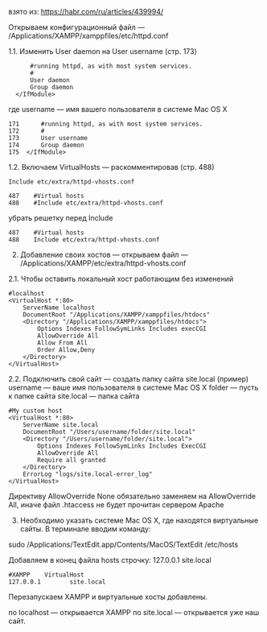

взято из: https://habr.com/ru/articles/439994/

Открываем конфигурационный файл — /Applications/XAMPP/xamppfiles/etc/httpd.conf

1.1. Изменить User daemon на User username (стр. 173)
```
      #running httpd, as with most system services. 
      # 
      User daemon 
      Group daemon 
  </IfModule> 
```

где username — имя вашего пользователя в системе Mac OS X
```
171      #running httpd, as with most system services. 
172      # 
173      User username
174      Group daemon 
175  </IfModule>  
```

1.2. Включаем VirtualHosts — раскомментировав (стр. 488)

    Include etc/extra/httpd-vhosts.conf

```
487    #Virtual hosts
488    #Include etc/extra/httpd-vhosts.conf
```

убрать решетку перед Include

```
487    #Virtual hosts                  
488    Include etc/extra/httpd-vhosts.conf 
```


2. Добавление своих хостов — открываем файл — /Applications/XAMPP/etc/extra/httpd-vhosts.conf

2.1. Чтобы оставить локальный хост работающим без изменений
```
#localhost 
<VirtualHost *:80> 
    ServerName localhost 
    DocumentRoot "/Applications/XAMPP/xamppfiles/htdocs" 
    <Directory "/Applications/XAMPP/xamppfiles/htdocs"> 
        Options Indexes FollowSymLinks Includes execCGI 
        AllowOverride All 
        Allow From All 
        Order Allow,Deny 
    </Directory> 
</VirtualHost> 
```

2.2. Подключить свой сайт — cоздать папку сайта site.local (пример)
username — ваше имя пользователя в системе Mac OS X
folder — пусть к папке сайта
site.local — папка сайта
```
#My custom host 
<VirtualHost *:80> 
    ServerName site.local 
    DocumentRoot "/Users/username/folder/site.local" 
    <Directory "/Users/username/folder/site.local"> 
        Options Indexes FollowSymLinks Includes ExecCGI 
        AllowOverride All 
        Require all granted 
    </Directory> 
    ErrorLog "logs/site.local-error_log" 
</VirtualHost> 
```

Директиву AllowOverride None обязательно заменяем на AllowOverride All, иначе файл .htaccess не будет прочитан сервером Apache

3. Необходимо указать системе Mac OS X, где находятся виртуальные сайты.
В терминале вводим команду:

sudo /Applications/TextEdit.app/Contents/MacOS/TextEdit /etc/hosts

Добавляем в конец файла hosts строчку: 127.0.0.1 site.local
```
#XAMPP    VirtualHost  
127.0.0.1        site.local 
```

Перезапускаем XAMPP и виртуальные хосты добавлены.

по localhost — открывается XAMPP
по site.local — открывается уже наш сайт. 
